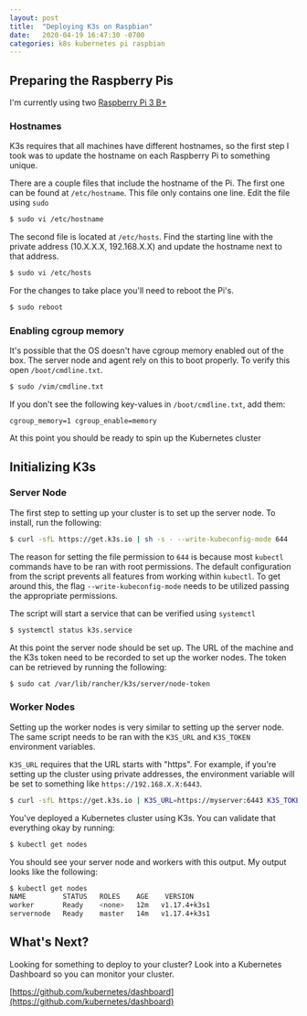 ```yaml
---
layout: post
title:  "Deploying K3s on Raspbian"
date:   2020-04-19 16:47:30 -0700
categories: k8s kubernetes pi raspbian
---
```


## Preparing the Raspberry Pis

I'm currently using two [Raspberry Pi 3 B+](https://www.amazon.com/gp/product/B07BDR5PDW/) 

### Hostnames

K3s requires that all machines have different hostnames, so the first step I took was to update the hostname on each Raspberry Pi to something unique.

There are a couple files that include the hostname of the Pi. The first one can be found at `/etc/hostname`. This file only contains one line. Edit the file using `sudo`

```bash
$ sudo vi /etc/hostname
```

The second file is located at `/etc/hosts`. Find the starting line with the private address (10.X.X.X, 192.168.X.X) and update the hostname next to that address.

```bash
$ sudo vi /etc/hosts
```

For the changes to take place you'll need to reboot the Pi's.

```bash
$ sudo reboot
```

### Enabling cgroup memory

It's possible that the OS doesn't have cgroup memory enabled out of the box. The server node and agent rely on this to boot properly. To verify this open `/boot/cmdline.txt`.

```bash
$ sudo /vim/cmdline.txt
```

If you don't see the following key-values in `/boot/cmdline.txt`, add them:

```
cgroup_memory=1 cgroup_enable=memory
```

At this point you should be ready to spin up the Kubernetes cluster

## Initializing K3s

### Server Node

The first step to setting up your cluster is to set up the server node. To install, run the following:

```bash
$ curl -sfL https://get.k3s.io | sh -s - --write-kubeconfig-mode 644
```

The reason for setting the file permission to `644` is because most `kubectl` commands have to be ran with root permissions. The default configuration from the script prevents all features from working within `kubectl`. To get around this, the flag `--write-kubeconfig-mode` needs to be utilized passing the appropriate permissions.

The script will start a service that can be verified using `systemctl`

```bash
$ systemctl status k3s.service
```

At this point the server node should be set up. The URL of the machine and the K3s token need to be recorded to set up the worker nodes. The token can be retrieved by running the following:

```bash
$ sudo cat /var/lib/rancher/k3s/server/node-token
```

### Worker Nodes

Setting up the worker nodes is very similar to setting up the server node. The same script needs to be ran with the `K3S_URL` and `K3S_TOKEN` environment variables.

`K3S_URL` requires that the URL starts with "https". For example, if you're setting up the cluster using private addresses, the environment variable will be set to something like `https://192.168.X.X:6443`. 

```bash
$ curl -sfL https://get.k3s.io | K3S_URL=https://myserver:6443 K3S_TOKEN=mynodetoken sh -
```

You've deployed a Kubernetes cluster using K3s. You can validate that everything okay by running:

```bash
$ kubectl get nodes
```

You should see your server node and workers with this output. My output looks like the following:

```bash
$ kubectl get nodes
NAME         STATUS   ROLES    AGE    VERSION
worker       Ready    <none>   12m   v1.17.4+k3s1
servernode   Ready    master   14m   v1.17.4+k3s1
```

## What's Next?

Looking for something to deploy to your cluster? Look into a Kubernetes Dashboard so you can monitor your cluster.

[https://github.com/kubernetes/dashboard](https://github.com/kubernetes/dashboard)